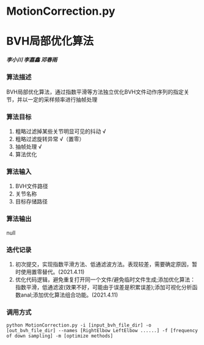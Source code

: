 # MotionCorrection.py

# BVH局部优化算法
##### 李小川 李嘉鑫 邓春雨

### 算法描述
BVH局部优化算法，通过指数平滑等方法独立优化BVH文件动作序列的指定关节，并以一定的采样频率进行抽帧处理

### 算法目标
1. 粗略过滤掉某些关节明显可见的抖动  √
2. 粗略过滤旋转异常   √（置零）
3. 抽帧处理   √
4. 算法优化

### 算法输入
1. BVH文件路径
2. 关节名称
3. 目标存储路径

### 算法输出
null

### 迭代记录
1. 初次提交，实现指数平滑方法、低通滤波方法。表现较差，需要确定原因，暂时使用置零替代。(2021.4.11)
2. 优化代码逻辑，避免重复打开同一个文件/避免临时文件生成;添加优化算法：指数平滑，低通滤波(效果不好，可能由于误差是积累误差);添加可视化分析函数anal;添加优化算法组合功能。(2021.4.11)

### 调用方式
`python MotionCorrection.py -i [input_bvh_file_dir] -o [out_bvh_file_dir] --names [RightElbow LeftElbow ......] -f [frequency of down sampling] -m [optimize methods]`
  
  
   

   
